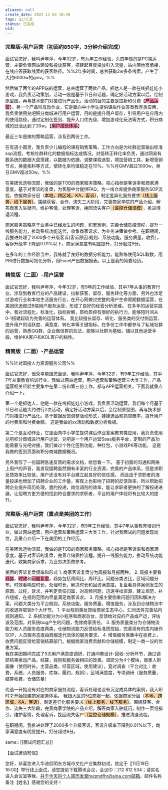 ```yaml
---
aliases: null
create_date: 2022-11-03 10:48
tags: qz/汇总
status: 已完成
uid: 
---
```


### 完整版-用户运营（初面约850字，3分钟介绍完成）

面试官您好，我叫尹年萍，今年32岁，有九年工作经验，头四年做的是PC端运营，主要负责网站建设和投放获客，搭建起百度投放引入流量，站内落地页承接，在线应答获取线索的获客路径。%%2年多时间，总共获取2w多条线索，产生了大约6000w的gmv。%%

然后做了两年的APP端的运营，总共运营了两款产品，抓达人是一款在线抓娃娃小游戏，我负责活动策划，活动一般是基于节日和话题，确定好活动方案以后，绘制原型图，再与技术部门对接进行产品化。活动的目的主要是拉新和付费【<mark style="background: #FF5582A6;">产品运营</mark>】。另一个产品叫互动作业，它是面向中小学生提供课后作业答案教育类应用，我负责使用兑吧积分商城进行用户运营，目的是提升用户留存，引导用户在应用内的使用路径，通过定制化签到、提升入口优先级、增加游戏化玩法等方式，积分商城的日活达到了20w。【<mark style="background: #FF5582A6;">用户成长体系</mark>】

最近三年是做的策略运营，涉及到两份工作。

在有道小图灵，我负责少儿编程的课程销售策略，工作方向是为社群运营输出标准sop流程，考核社群转化的数据指标达成情况，对低转正转化率负责，通过网易有数系统的数据大盘搭建，以数据为依据，调整课程选型，增加营销工具，新增营销节点，换量拓科等方式，使转化率均值稳定在10%。%%月GMV超过1000w，单日GMV超过50w。%%

在美团优选物流部，我做的是TOB的商家服务策略，核心指标是客诉率和商家满意度，基于对客诉的复盘，为客服中台提供FAQ，为一线仓库提供商家服务SOP流程，依据商家分层（<mark style="background: #FFB86CA6;">本地，跨区域，KA，客诉）</mark>，制定差异化服务要求<mark style="background: #FFB86CA6;">（线上服务，线下服务）</mark>。围绕获客、合作、流失三大阶段，完善商家学院的产品介绍，解答商家入驻疑问，维护客情，处理客诉，挽回流失客户<mark style="background: #FFB86CA6;">（监控仓储规模）</mark>，推进清退流程。

商家服务策略基于业务中已经发生的问题，积累案例，完善仓储质控流程，提升一线服务能力，推动系统功能迭代，收集商家诉求，为业务决策做参考。在职期间，我推进处理了2000多个升级客诉(客诉原因:规则、系统功能，服务质量，收费），客诉升级率下降到0.01%以下，商家满意度有明显提升，打分超过9分。

在多年的工作经验当中，我练就了良好的数据分析能力。能熟练使用SQL取数，用PBI进行数据可视化分析，用Excel产出数据报表。以上是我的简要经历。

### 精简版（二面）-用户运营

面试官您好，我叫尹年萍，今年32岁，有9年的工作经验，其中7年从事的教育行业，涉及到教育行业的产品建设，拉新获客，留存，服务转化等方面，另外也涉足过游戏行业和本地生活服务行业，在开心网做过完整的用户生命周期数据运营，在美团优选做过B端用户服务运营，形成了良好的经营分析思维。
在多年的运营实践中，我对流程化，标准化，指标拆解，质检质控有很好的执行力，能够短时间从0-1搭建起较为完善的运营体系。
我比较擅长留存、转化、服务类的交付侧运营，提升用户的活跃度、满意度、转化率等关键指标。在多份工作中都参与了私域社群的运营，熟悉QQ群，企业微信群的玩法，能够以社群为基础，辅以其他运营手段，维护KA客户和KOL客户的粘性。

### 精简版（二面）-产品运营
%%针对国投人力资源服务公司%%

面试官您好，很荣幸能跟您面谈，我叫尹年萍，今年32岁，有9年工作经验，其中7年从事教育培训行业。我做过网站运营，用户运营和策略运营三大类工作，产品运营相关经验主要集中在第二份和第三份工作，都与APP运营相关，下面我就重点介绍一下。

第一个是抓达人，他是一款在线抓娃娃小游戏，我负责活动运营，我们每个月基于节日和话题大约进行2次活动，确定好活动方案以后，会绘制原型图，再与技术部门对接进行产品化。基于数据反馈调整活动形式，娃娃选品和抓取概率，提升用户的付费率和付费金额。
这是我做的xx活动和数据分析看板。

第二个是互动作业，它是面向中小学生提供课后作业答案教育类应用，我负责使用兑吧积分商城进行用户运营，兑吧是一个用户运营Saas服务平台，定制的产品功能需要与兑吧对接，我们做过个性化签到功能，种红包，小游戏PK等功能。
这是我做的签到页面和积分商城数据概况。

另外我写了一份国聘急速反馈的需求文档，给您看一下。
基于初面的沟通和网络上用户的声音，我发现国聘虽然拥有丰富的行业资源，完善的产品体系，但是求职反馈效率比较低，用户还没有对平台建立起良好的信任感。
而且由于求职者的海量投递也增加了招聘企业的工作量，客观上也影响了招聘的反馈效率，所以帮助招聘企业提升简历处理，邀约投递，岗位调剂的效率，能让求职者更快的了解投递进展，让招聘方更方便的找到符合要求的求职者，平台的用户体验将有比较大的提升。

### 完整版-用户运营（重点是美团的工作）

面试官您好，我叫尹年萍，今年32岁，有9年工作经验，其中7年从事教育培训行业，做过网站运营，用户运营和策略运营三大类工作，针对我面试的问题发现岗位，我重点介绍一下在美团的工作经历。

在美团优选物流部，我做的是TOB的商家服务策略，核心指标是客诉率和商家满意度，基于对客诉的复盘，完善仓储质控流程，提升一线服务能力，推动系统功能迭代，收集商家诉求，为业务决策做参考。

美团的客诉复盘频率和形式
	1. 商家客诉复盘分为周报和月报两种。
	2. 周报主要看<mark style="background: #FF5582A6;">趋势</mark>，<mark style="background: #FF5582A6;">时效</mark>和<mark style="background: #FF5582A6;">问题复盘</mark>，趋势包括周同比，周环比，问题分类占比，区域问题分布。时效看响应时长，处理时长，解决时长和回访满意度。复盘看具体案例发生的原因，过程，诉求，并判定责任归属，对高频问题，迅速寻找资源，建立规范，补齐短板，在规则范围内尽量满足商家诉求。
	3. 月报主要侧重问题归因和解决方案，问题大类分为平台规则，系统功能，服务质量，增值服务，涉及到仓储物流中的收退存取销5个大环节。
		1. 平台规则类反馈给商家生态中心，汇同法务完善站内规则通知。
		2. 系统功能分为小程序和商家后台，反馈给对应的产品或产运，评估波及范围，对系统bug产生的问题，免除商家责任。
		3. 服务质量类分为仓储物流能力和人员服务态度两类，仓储物流能力反馈给标准质控组，完善现有的库内操作SOP，人员服务态度由商服迭代具体的服务要求。
		4. 增值服务类集中在收费上，收费问题反馈给营销结算部门，根据商家消费贡献和仓储规模，制定一商一议的优惠方案。  
我在美团期间完成了5次用户满意度调研，打通问卷设计-回收-分析环节，通过调研结果推动产品，结算，规则和服务做相应的改善。调研分为4个模块，商家人群画像（使用时长，主营品类，经营区域，使用建议），竞对调查（平台对比：收费，系统，人员服务，库存，履约，规则），区域满意度，专项调研（服务质量，结算收费，仓储质量）

优选一开始没有对应的商家服务流程，客诉处理也没有沉淀成具体的案例，我入职时才开始搭建商家服务体系。
我跟大区的5位商服一起，依据商家分层（<mark style="background: #FFB86CA6;">本地，跨区域，KA，客诉）</mark>，制定差异化服务要求<mark style="background: #FFB86CA6;">（线上服务，线下服务）</mark>。围绕获客、合作、流失三大阶段，完善商家学院的产品介绍，解答商家入驻疑问，制作一页纸指引，维护客情，处理客诉，挽回流失客户<mark style="background: #FFB86CA6;">（监控仓储规模）</mark>，推进清退流程。

在职期间，我推进处理了2000多个升级客诉，客诉升级率下降到0.01%以下，商家满意度有明显提升，打分超过9分。

same:: [[面试问题汇总]]


【面试邀请短信】

您好，恭喜您进入华谊启明东方城市文化产业集群初试，兹定于【11月19日 16:00】举行线上面试，请您提前下载腾讯会议，会议ID：212 812 534；请实名进入会议室等候，并于今天将个人简历发至hyqmdfhr@sina.com邮箱，邮件名称备注【姓名】感谢您的支持！